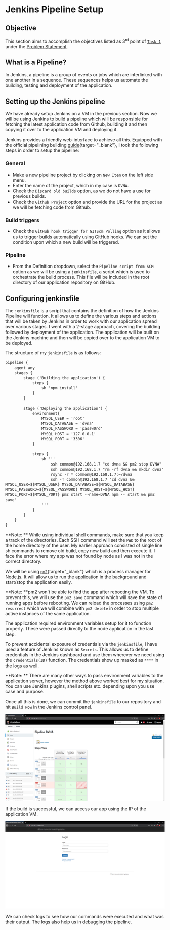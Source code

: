 # Jenkins Pipeline Setup

## Objective

This section aims to accomplish the objectives listed as 3<sup>rd</sup> point of [`Task 1`](../problem-statement/#task-1) under the [Problem Statement](../problem-statement).

## What is a Pipeline?

In Jenkins, a pipeline is a group of events or jobs which are interlinked with one another in a sequence. These sequences helps us automate the building, testing and deployment of the application.

## Setting up the Jenkins pipeline

We have already setup Jenkins on a VM in the previous section. Now we will be using Jenkins to build a pipeline which will be responsible for fetching the latest application code from Github, building it and then copying it over to the application VM and deploying it.

Jenkins provides a friendly web-interface to achieve all this. Equipped with the official pipelining building [guide](https://www.jenkins.io/doc/pipeline/tour/hello-world/){target="_blank"}, I took the following steps in order to setup the pipeline:

### General

- Make a new pipeline project by clicking on `New Item` on the left side menu.
- Enter the name of the project, which in my case is `DVNA`.
- Check the `Discard old builds` option, as we do not have a use for previous builds.
- Check the `Github Project` option and provide the URL for the project as we will be fetching code from Github.

### Build triggers

- Check the `GitHub hook trigger for GITScm Polling` option as it allows us to trigger builds automatically using GitHub hooks. We can set the condition upon which a new build will be triggered.

### Pipeline

- From the Definition dropdown, select the `Pipeline script from SCM` option as we will be using a `jenkinsfile`, a script which is used to orchestrate the build process. This file will be included in the root directory of our application repository on GitHub.

## Configuring jenkinsfile

The `jenkinsfile` is a script that contains the definition of how the Jenkins Pipeline will function. It allows us to define the various steps and actions that will be taken by Jenkins in order to work with our application spread over various stages. I went with a 2-stage approach, covering the building followed by deployment of the application. The application will be built on the Jenkins machine and then will be copied over to the application VM to be deployed.

The structure of my `jenkinsfile` is as follows:

```
pipeline {
    agent any
    stages {
        stage ('Building the application') {
            steps {
                sh 'npm install'
            }
        }

        stage ('Deploying the application') {
            environment{
                MYSQL_USER = 'root'
                MYSQL_DATABASE = 'dvna'
                MYSQL_PASSWORD = 'passw0rd'
                MYSQL_HOST = '127.0.0.1'
                MYSQL_PORT = '3306'
            }

            steps {
                sh '''
                    ssh common@192.168.1.7 "cd dvna && pm2 stop DVNA"
                    ssh common@192.168.1.7 "rm -rf dvna && mkdir dvna"
                    rsync -r * common@192.168.1.7:~/dvna
                    ssh -T common@192.168.1.7 "cd dvna && MYSQL_USER=${MYSQL_USER} MYSQL_DATABASE=${MYSQL_DATABASE} MYSQL_PASSWORD=${MYSQL_PASSWORD} MYSQL_HOST=${MYSQL_HOST} MYSQL_PORT=${MYSQL_PORT} pm2 start --name=DVNA npm -- start && pm2 save"
                '''
            }
        }
    }
}
```
**Note: ** While using individual shell commands, make sure that you keep a track of the directories. Each SSH command will set the `PWD` to the root of the home directory of the user. My earlier approach consisted of single line sh commands to remove old build, copy new build and then execute it. I face the error where my app was not found by node as I was not in the correct directory.

We will be using [`pm2`](https://pm2.keymetrics.io/){target="_blank"} which is a process manager for Node.js. It will allow us to run the application in the background and start/stop the application easily.

**Note: **pm2 won't be able to find the app after rebooting the VM. To prevent this, we will use the `pm2 save` command which will save the state of running apps before rebooting. We can reload the processes using `pm2 resurrect` which we will combine with `pm2 delete` in order to stop multiple active instances of the same application.

The application required environment variables setup for it to function properly. These were passed directly to the node application in the last step.

To prevent accidental exposure of credentials via the `jenkinsfile`, I have used a feature of Jenkins known as `Secrets`. This allows us to define credentials in the Jenkins dashboard and use them wherever we need using the `credentials(ID)` function. The credentials show up masked as `****` in the logs as well.

**Note: ** There are many other ways to pass environment variables to the application server, however the method above worked best for my situation. You can use Jenkins plugins, shell scripts etc. depending upon you use case and purpose.

Once all this is done, we can commit the `jenkinsfile` to our repository and hit `Build Now` in the Jenkins control panel.

![Jenkins build now](images/Jenkins-build.png)

If the build is successful, we can access our app using the IP of the application VM.

![DVNA Deployed using Jenkins](images/DVNA.png)

We can check logs to see how our commands were executed and what was their output. The logs also help us in debugging the pipeline.